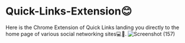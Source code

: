 # Quick-Links-Extension😊
Here is the Chrome Extension of Quick Links landing you directly to the home page of various social networking sites💻👀.
![Screenshot (157)](https://user-images.githubusercontent.com/67942536/132899544-19cbfd0f-33b6-4124-b0dd-460754664cbf.png)

